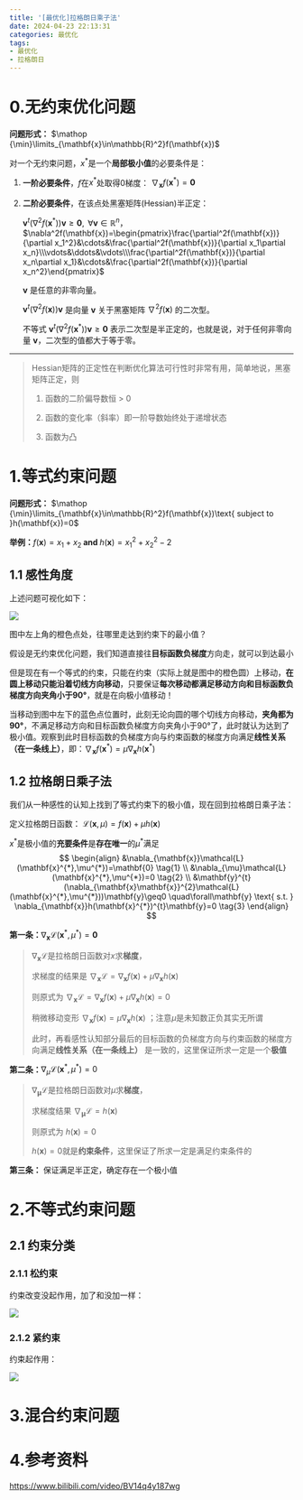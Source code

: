 ```yaml
---
title: '[最优化]拉格朗日乘子法'
date: 2024-04-23 22:13:31
categories: 最优化
tags: 
- 最优化
- 拉格朗日
---
```


# 0.无约束优化问题

**问题形式：**
$\mathop {\min}\limits_{\mathbf{x}\in\mathbb{R}^2}f(\mathbf{x})$

对一个无约束问题，$x^*$是一个**局部极小值**的必要条件是：

1. **一阶必要条件**，$f$在$x^*$处取得0梯度： $\nabla_\mathbf{x}f(\mathbf{x}^*)=\mathbf{0}$
   
2. **二阶必要条件**，在该点处黑塞矩阵(Hessian)半正定：

    $\mathbf{v}^t\left(\nabla^2f(\mathbf{x}^*)\right)\mathbf{v}\geq\mathbf{0},\mathrm{~}\forall\mathbf{v}\in\mathbb{R}^n$，$\nabla^2f(\mathbf{x})=\begin{pmatrix}\frac{\partial^2f(\mathbf{x})}{\partial x_1^2}&\cdots&\frac{\partial^2f(\mathbf{x})}{\partial x_1\partial x_n}\\\vdots&\ddots&\vdots\\\frac{\partial^2f(\mathbf{x})}{\partial x_n\partial x_1}&\cdots&\frac{\partial^2f(\mathbf{x})}{\partial x_n^2}\end{pmatrix}$

    $\mathbf{v}$ 是任意的非零向量。

    $\mathbf{v}^t\left(\nabla^2f(\mathbf{x})\right)\mathbf{v}$ 是向量 $\mathbf{v}$ 关于黑塞矩阵 $\nabla^2f(\mathbf{x})$ 的二次型。

    不等式 $\mathbf{v}^t\left(\nabla^2f(\mathbf{x}^*)\right)\mathbf{v}\geq\mathbf{0}$ 表示二次型是半正定的，也就是说，对于任何非零向量 $\mathbf{v}$，二次型的值都大于等于零。

--------------------------

>Hessian矩阵的正定性在判断优化算法可行性时非常有用，简单地说，黑塞矩阵正定，则
>
>1. 函数的二阶偏导数恒 > 0
>
>2. 函数的变化率（斜率）即一阶导数始终处于递增状态
>
>3. 函数为凸

# 1.等式约束问题
**问题形式：**
$\mathop {\min}\limits_{\mathbf{x}\in\mathbb{R}^2}f(\mathbf{x})\text{ subject to }h(\mathbf{x})=0$

**举例：**$f(\mathbf{x})=x_1+x_2\textbf{ and }h(\mathbf{x})=x_1^2+x_2^2-2$

## 1.1 感性角度

上述问题可视化如下：

![](https://cdn.jsdelivr.net/gh/oixel64/imgs/imgs/202404242150096.png)

图中左上角的橙色点处，往哪里走达到约束下的最小值？

假设是无约束优化问题，我们知道直接往**目标函数负梯度**方向走，就可以到达最小

但是现在有一个等式的约束，只能在约束（实际上就是图中的橙色圆）上移动，**在圆上移动只能沿着切线方向移动**，只要保证**每次移动都满足移动方向和目标函数负梯度方向夹角小于90°**，就是在向极小值移动！

当移动到图中左下的蓝色点位置时，此刻无论向圆的哪个切线方向移动，**夹角都为90°**，不满足移动方向和目标函数负梯度方向夹角小于90°了，此时就认为达到了极小值。观察到此时目标函数的负梯度方向与约束函数的梯度方向满足**线性关系（在一条线上）**，即：$\nabla_\mathbf{x}f(\mathbf{x}^*)=\mu\nabla_\mathbf{x}h(\mathbf{x}^*)$


## 1.2 拉格朗日乘子法

我们从一种感性的认知上找到了等式约束下的极小值，现在回到拉格朗日乘子法：

定义拉格朗日函数：
$\mathcal{L}(\mathbf{x},\mu)=f(\mathbf{x})+\mu h(\mathbf{x})$

$x^*$是极小值的**充要条件**是**存在唯一**的$\mu^{*}$满足
$$
\begin{align}
&\nabla_{\mathbf{x}}\mathcal{L}(\mathbf{x}^{*},\mu^{*})=\mathbf{0} \tag{1} \\
&\nabla_{\mu}\mathcal{L}(\mathbf{x}^{*},\mu^{*})=0 \tag{2} \\
&\mathbf{y}^{t}(\nabla_{\mathbf{x}\mathbf{x}}^{2}\mathcal{L}(\mathbf{x}^{*},\mu^{*}))\mathbf{y}\geq0 \quad\forall\mathbf{y} \text{ s.t. } \nabla_{\mathbf{x}}h(\mathbf{x}^{*})^{t}\mathbf{y}=0 \tag{3}
\end{align}
$$


**第一条：**$\nabla_{\mathbf{x}}\mathcal{L}(\mathbf{x}^{*},\mu^{*})=\mathbf{0}$
> $\nabla_{\mathbf{x}}\mathcal{L}$是拉格朗日函数对$x$求**梯度**，
>
> 求梯度的结果是 $\nabla_{\mathbf{x}}\mathcal{L}=\nabla_\mathbf{x}f(\mathbf{x})+\mu\nabla_\mathbf{x}h(\mathbf{x})$
>
> 则原式为 $\nabla_{\mathbf{x}}\mathcal{L}=\nabla_\mathbf{x}f(\mathbf{x})+\mu\nabla_\mathbf{x}h(\mathbf{x}) = 0$
>
> 稍微移动变形 $\nabla_\mathbf{x}f(\mathbf{x})=\mu\nabla_\mathbf{x}h(\mathbf{x})$ ；注意$\mu$是未知数正负其实无所谓
>
> 此时，再看感性认知部分最后的目标函数的负梯度方向与约束函数的梯度方向满足**线性关系（在一条线上）** 是一致的，这里保证所求一定是一个**极值**


**第二条：**$\nabla_{\mu}\mathcal{L}(\mathbf{x}^{*},\mu^{*})=0$
> $\nabla_{\mathbf{\mu}}\mathcal{L}$是拉格朗日函数对$\mu$求**梯度**，
> 
> 求梯度结果 $\nabla_{\mathbf{\mu}}\mathcal{L}=h(\mathbf{x})$
>
> 则原式为 $h(\mathbf{x})=0$
>
> $h(\mathbf{x})=0$就是**约束条件**，这里保证了所求一定是满足约束条件的

**第三条：** 保证满足半正定，确定存在一个极小值

# 2.不等式约束问题

## 2.1 约束分类

### 2.1.1 松约束

约束改变没起作用，加了和没加一样：

![](https://cdn.jsdelivr.net/gh/oixel64/imgs/imgs/202404242244909.png)


### 2.1.2 紧约束

约束起作用：

![](https://cdn.jsdelivr.net/gh/oixel64/imgs/imgs/202404242246169.png)




# 3.混合约束问题





# 4.参考资料

https://www.bilibili.com/video/BV14q4y187wg

